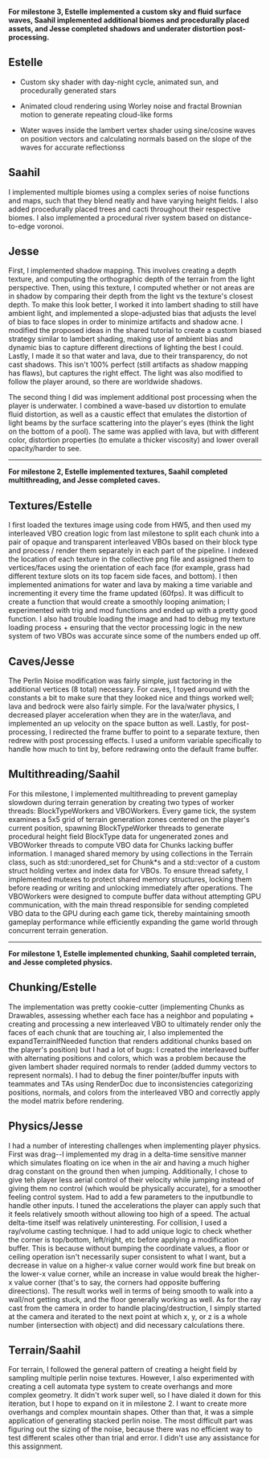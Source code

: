 **For milestone 3, Estelle implemented a custom sky and fluid surface waves, Saahil implemented additional biomes and procedurally placed assets, and Jesse completed shadows and underater distortion post-processing.**

## Estelle
- Custom sky shader with day-night cycle, animated sun, and procedurally generated stars
- Animated cloud rendering using Worley noise and fractal Brownian motion to generate repeating cloud-like forms

- Water waves inside the lambert vertex shader using sine/cosine waves on position vectors and calculating normals based on the slope of the waves for accurate reflectionss

## Saahil
I implemented multiple biomes using a complex series of noise functions and maps, such that they blend neatly and have varying height fields. 
I also added procedurally placed trees and cacti throughout their respective biomes.
I also implemented a procedural river system based on distance-to-edge voronoi. 

## Jesse
First, I implemented shadow mapping. This involves creating a depth texture, and computing the orthographic depth of the terrain from the light perspective. Then, using this texture, I computed whether or not areas are in shadow by comparing their depth from the light vs the texture's closest depth. To make this look better, I worked it into lambert shading to still have ambient light, and implemented a slope-adjusted bias that adjusts the level of bias to face slopes in order to minimize artifacts and shadow acne. I modified the proposed ideas in the shared tutorial to create a custom biased strategy similar to lambert shading, making use of ambient bias and dynamic bias to capture different directions of lighting the best I could. Lastly, I made it so that water and lava, due to their transparency, do not cast shadows. This isn't 100% perfect (still artifacts as shadow mapping has flaws), but captures the right effect. The light was also modified to follow the player around, so there are worldwide shadows.

The second thing I did was implement additional post processing when the player is underwater. I combined a wave-based uv distortion to emulate fluid distortion, as well as a caustic effect that emulates the distortion of light beams by the surface scattering into the player's eyes (think the light on the bottom of a pool). The same was applied with lava, but with different color, distortion properties (to emulate a thicker viscosity) and lower overall opacity/harder to see.

---

**For milestone 2, Estelle implemented textures, Saahil completed multithreading, and Jesse completed caves.**

## Textures/Estelle
I first loaded the textures image using code from HW5, and then used my interleaved VBO creation logic from last milestone to split each chunk into a pair of opaque and transparent interleaved VBOs based on their block type and process / render them separately in each part of the pipeline. I indexed the location of each texture in the collective png file and assigned them to vertices/faces using the orientation of each face (for example, grass had different texture slots on its top facem side faces, and bottom). I then implemented animations for water and lava by making a time variable and incrementing it every time the frame updated (60fps). It was difficult to create a function that would create a smoothly looping animation; I experimented with trig and mod functions and ended up with a pretty good function. I also had trouble loading the image and had to debug my texture loading process + ensuring that the vector processing logic in the new system of two VBOs was accurate since some of the numbers ended up off.

## Caves/Jesse
The Perlin Noise modification was fairly simple, just factoring in the additional vertices (8 total) necessary. For caves, I toyed around with the constants a bit to make sure that they looked nice and things worked well; lava and bedrock were also fairly simple. For the lava/water physics, I decreased player acceleration when they are in the water/lava, and implemented an up velocity on the space button as well. Lastly, for post-processing, I redirected the frame buffer to point to a separate texture, then redrew with post processing effects. I used a uniform variable specifically to handle how much to tint by, before redrawing onto the default frame buffer.

## Multithreading/Saahil
For this milestone, I implemented multithreading to prevent gameplay slowdown during terrain generation by creating two types of worker threads: BlockTypeWorkers and VBOWorkers. Every game tick, the system examines a 5x5 grid of terrain generation zones centered on the player's current position, spawning BlockTypeWorker threads to generate procedural height field BlockType data for ungenerated zones and VBOWorker threads to compute VBO data for Chunks lacking buffer information. I managed shared memory by using collections in the Terrain class, such as std::unordered_set for Chunk*s and a std::vector of a custom struct holding vertex and index data for VBOs. To ensure thread safety, I implemented mutexes to protect shared memory structures, locking them before reading or writing and unlocking immediately after operations. The VBOWorkers were designed to compute buffer data without attempting GPU communication, with the main thread responsible for sending completed VBO data to the GPU during each game tick, thereby maintaining smooth gameplay performance while efficiently expanding the game world through concurrent terrain generation.

---

**For milestone 1, Estelle implemented chunking, Saahil completed terrain, and Jesse completed physics.**

## Chunking/Estelle
The implementation was pretty cookie-cutter (implementing Chunks as Drawables, assessing whether each face has a neighbor and populating + creating and processing a new interleaved VBO to ultimately render only the faces of each chunk that are touching air, I also implemented the expandTerrainIfNeeded function that renders additional chunks based on the player's position) but I had a lot of bugs: I created the interleaved buffer with alternating positions and colors, which was a problem because the given lambert shader required normals to render (added dummy vectors to represent normals). I had to debug the finer pointer/buffer inputs with teammates and TAs using RenderDoc due to inconsistencies categorizing positions, normals, and colors from the interleaved VBO and correctly apply the model matrix before rendering.

## Physics/Jesse
I had a number of interesting challenges when implementing player physics. First was drag--I implemented my drag in a delta-time sensitive manner which simulates floating on ice when in the air and having a much higher drag constant on the ground then when jumping. Additionally, I chose to give teh player less aerial control of their velocity while jumping instead of giving them no control (which would be physically accurate), for a smoother feeling control system. Had to add a few parameters to the inputbundle to handle other inputs. I tuned the accelerations the player can apply such that it feels relatively smooth without allowing too high of a speed. The actual delta-time itself was relatively uninteresting. For collision, I used a ray/volume casting technique. I had to add unique logic to check whether the corner is top/bottom, left/right, etc before applying a modification buffer. This is because without bumping the coordinate values, a floor or ceiling operation isn't necessarily super consistent to what I want, but a decrease in value on a higher-x value corner would work fine but break on the lower-x value corner, while an increase in value would break the higher-x value corner (that's to say, the corners had opposite buffering direections). The result works well in terms of being smooth to walk into a wall/not getting stuck, and the floor generally working as well. As for the ray cast from the camera in order to handle placing/destruction, I simply started at the camera and iterated to the next point at which x, y, or z is a whole number (intersection with object) and did necessary calculations there.

## Terrain/Saahil
For terrain, I followed the general pattern of creating a height field by sampling multiple perlin noise textures. However, I also experimented with creating a cell automata type system to create overhangs and more complex geometry. It didn't work super well, so I have dialed it down for this iteration, but I hope to expand on it in milestone 2. I want to create more overhangs and complex mountain shapes. Other than that, it was a simple application of generating stacked perlin noise. The most difficult part was figuring out the sizing of the noise, because there was no efficient way to test different scales other than trial and error. I didn't use any assistance for this assignment.
